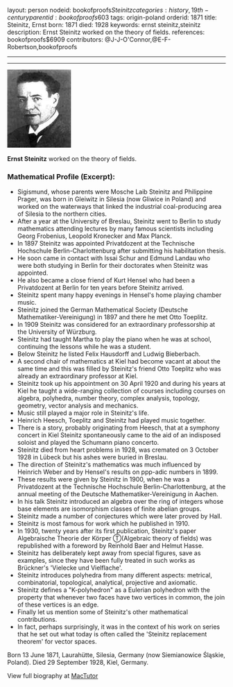 layout: person
nodeid: bookofproofs$Steinitz
categories: history,19th-century
parentid: bookofproofs$603
tags: origin-poland
orderid: 1871
title: Steinitz, Ernst
born: 1871
died: 1928
keywords: ernst steinitz,steinitz
description: Ernst Steinitz worked on the theory of fields.
references: bookofproofs$6909
contributors: @J-J-O'Connor,@E-F-Robertson,bookofproofs

---



---

![Steinitz.jpg](https://github.com/bookofproofs/bookofproofs.github.io/blob/main/_sources/_assets/images/portraits/Steinitz.jpg?raw=true)

**Ernst Steinitz** worked on the theory of fields.

### Mathematical Profile (Excerpt):
* Sigismund, whose parents were Mosche Laib Steinitz and Philippine Prager, was born in Gleiwitz in Silesia (now Gliwice in Poland) and worked on the waterways that linked the industrial coal-producing area of Silesia to the northern cities.
* After a year at the University of Breslau, Steinitz went to Berlin to study mathematics attending lectures by many famous scientists including Georg Frobenius, Leopold Kronecker and Max Planck.
* In 1897 Steinitz was appointed Privatdozent at the Technische Hochschule Berlin-Charlottenburg after submitting his habilitation thesis.
* He soon came in contact with Issai Schur and Edmund Landau who were both studying in Berlin for their doctorates when Steinitz was appointed.
* He also became a close friend of Kurt Hensel who had been a Privatdozent at Berlin for ten years before Steinitz arrived.
* Steinitz spent many happy evenings in Hensel's home playing chamber music.
* Steinitz joined the German Mathematical Society (Deutsche Mathematiker-Vereinigung) in 1897 and there he met Otto Toeplitz.
* In 1909 Steinitz was considered for an extraordinary professorship at the University of Würzburg.
* Steinitz had taught Martha to play the piano when he was at school, continuing the lessons while he was a student.
* Below Steinitz he listed Felix Hausdorff and Ludwig Bieberbach.
* A second chair of mathematics at Kiel had become vacant at about the same time and this was filled by Steinitz's friend Otto Toeplitz who was already an extraordinary professor at Kiel.
* Steinitz took up his appointment on 30 April 1920 and during his years at Kiel he taught a wide-ranging collection of courses including courses on algebra, polyhedra, number theory, complex analysis, topology, geometry, vector analysis and mechanics.
* Music still played a major role in Steinitz's life.
* Heinrich Heesch, Toeplitz and Steinitz had played music together.
* There is a story, probably originating from Heesch, that at a symphony concert in Kiel Steinitz spontaneously came to the aid of an indisposed soloist and played the Schumann piano concerto.
* Steinitz died from heart problems in 1928, was cremated on 3 October 1928 in Lübeck but his ashes were buried in Breslau.
* The direction of Steinitz's mathematics was much influenced by Heinrich Weber and by Hensel's results on ppp-adic numbers in 1899.
* These results were given by Steinitz in 1900, when he was a Privatdozent at the Technische Hochschule Berlin-Charlottenburg, at the annual meeting of the Deutsche Mathematiker-Vereinigung in Aachen.
* In his talk Steinitz introduced an algebra over the ring of integers whose base elements are isomorphism classes of finite abelian groups.
* Steinitz made a number of conjectures which were later proved by Hall.
* Steinitz is most famous for work which he published in 1910.
* In 1930, twenty years after its first publication, Steinitz's paper Algebraische Theorie der Körper Ⓣ(Algebraic theory of fields) was republished with a foreword by Reinhold Baer and Helmut Hasse.
* Steinitz has deliberately kept away from special figures, save as examples, since they have been fully treated in such works as Brückner's 'Vielecke und Vielflache'.
* Steinitz introduces polyhedra from many different aspects: metrical, combinatorial, topological, analytical, projective and axiomatic.
* Steinitz defines a "K-polyhedron" as a Eulerian polyhedron with the property that whenever two faces have two vertices in common, the join of these vertices is an edge.
* Finally let us mention some of Steinitz's other mathematical contributions.
* In fact, perhaps surprisingly, it was in the context of his work on series that he set out what today is often called the 'Steinitz replacement theorem' for vector spaces.

Born 13 June 1871, Laurahütte, Silesia, Germany (now Siemianowice Śląskie, Poland). Died 29 September 1928, Kiel, Germany.

View full biography at [MacTutor](https://mathshistory.st-andrews.ac.uk/Biographies/Steinitz/)
